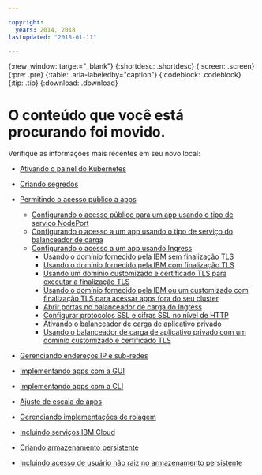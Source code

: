 ```yaml
---

copyright:
  years: 2014, 2018
lastupdated: "2018-01-11"

---
```


{:new_window: target="_blank"}
{:shortdesc: .shortdesc}
{:screen: .screen}
{:pre: .pre}
{:table: .aria-labeledby="caption"}
{:codeblock: .codeblock}
{:tip: .tip}
{:download: .download}


# O conteúdo que você está procurando foi movido.

Verifique as informações mais recentes em seu novo local:
- [Ativando o painel do Kubernetes](cs_app.html#cli_dashboard)
- [Criando segredos](cs_app.html#secrets)
- [Permitindo o acesso público a apps](cs_network_planning.html#planning)
  - [Configurando o acesso público para um app usando o tipo de serviço NodePort](cs_nodeport.html#config)
  - [Configurando o acesso a um app usando o tipo de serviço do balanceador de carga](cs_loadbalancer.html#config)
  - [Configurando o acesso a um app usando Ingress](cs_ingress.html#config)
    - [Usando o domínio fornecido pela IBM sem finalização TLS](cs_ingress.html#ibm_domain)
    - [Usando o domínio fornecido pela IBM com finalização TLS](cs_ingress.html#ibm_domain_cert)
    - [Usando um domínio customizado e certificado TLS para executar a finalização TLS](cs_ingress.html#custom_domain_cert)
    - [Usando o domínio fornecido pela IBM ou um customizado com finalização TLS para acessar apps fora do seu cluster](cs_ingress.html#external_endpoint)
    - [Abrir portas no balanceador de carga do Ingress](cs_ingress.html#opening_ingress_ports)
    - [Configurar protocolos SSL e cifras SSL no nível de HTTP](cs_ingress.html#ssl_protocols_ciphers)
    - [Ativando o balanceador de carga de aplicativo privado](cs_ingress.html#private_ingress)
    - [Usando o balanceador de carga de aplicativo privado com um domínio customizado e certificado TLS](cs_ingress.html#private_ingress_tls)
- [Gerenciando endereços IP e sub-redes](cs_subnets.html#manage)
  
- [Implementando apps com a GUI](cs_app.html#app_ui)
- [Implementando apps com a CLI](cs_app.html#app_cli)
- [Ajuste de escala de apps](cs_app.html#app_scaling)
- [Gerenciando implementações de rolagem](cs_app.html#app_rolling)
- [Incluindo serviços IBM Cloud](cs_integrations.html#adding_app)
- [Criando armazenamento persistente](cs_storage.html#create)
- [Incluindo acesso de usuário não raiz no armazenamento persistente](cs_storage.html#nonroot)

